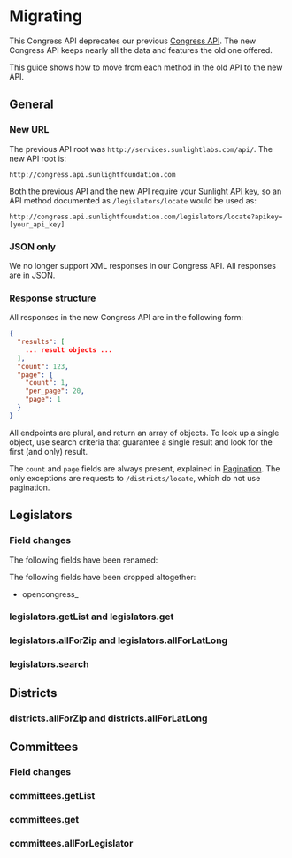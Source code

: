 # Migrating

This Congress API deprecates our previous [Congress API](http://services.sunlightlabs.com/docs/Sunlight_Congress_API/). The new Congress API keeps nearly all the data and features the old one offered. 

This guide shows how to move from each method in the old API to the new API.

## General

### New URL

The previous API root was `http://services.sunlightlabs.com/api/`. The new API root is:

```text
http://congress.api.sunlightfoundation.com
```

Both the previous API and the new API require your [Sunlight API key](http://services.sunlightlabs.com/accounts/register/), so an API method documented as `/legislators/locate` would be used as:

```text
http://congress.api.sunlightfoundation.com/legislators/locate?apikey=[your_api_key]
```

### JSON only

We no longer support XML responses in our Congress API. All responses are in JSON.

### Response structure

All responses in the new Congress API are in the following form:

```json
{
  "results": [
    ... result objects ...
  ],
  "count": 123,
  "page": {
    "count": 1,
    "per_page": 20,
    "page": 1
  }
}
```

All endpoints are plural, and return an array of objects. To look up a single object, use search criteria that guarantee a single result and look for the first (and only) result.

The `count` and `page` fields are always present, explained in [Pagination](index.html#parameters/pagination). The only exceptions are requests to `/districts/locate`, which do not use pagination. 

## Legislators

### Field changes

The following fields have been renamed:

The following fields have been dropped altogether:

* opencongress_

### legislators.getList and legislators.get

### legislators.allForZip and legislators.allForLatLong

### legislators.search

## Districts

### districts.allForZip and districts.allForLatLong

## Committees

### Field changes

### committees.getList

### committees.get

### committees.allForLegislator

